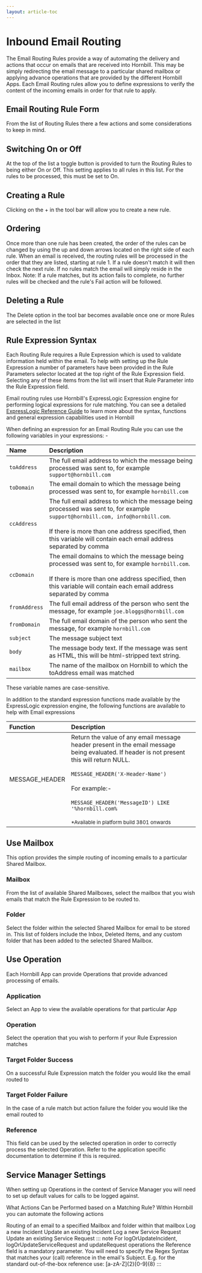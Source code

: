 ```yaml
---
layout: article-toc
---
```


# Inbound Email Routing
The Email Routing Rules provide a way of automating the delivery and actions that occur on emails that are received into Hornbill. This may be simply redirecting the email message to a particular shared mailbox or applying advance operations that are provided by the different Hornbill Apps. Each Email Routing rules allow you to define expressions to verify the content of the incoming emails in order for that rule to apply.

## Email Routing Rule Form
From the list of Routing Rules there a few actions and some considerations to keep in mind.

## Switching On or Off
At the top of the list a toggle button is provided to turn the Routing Rules to being either On or Off. This setting applies to all rules in this list. For the rules to be processed, this must be set to On.

## Creating a Rule
Clicking on the + in the tool bar will allow you to create a new rule.

## Ordering
Once more than one rule has been created, the order of the rules can be changed by using the up and down arrows located on the right side of each rule. When an email is received, the routing rules will be processed in the order that they are listed, starting at rule 1. If a rule doesn't match it will then check the next rule. If no rules match the email will simply reside in the Inbox.
Note: If a rule matches, but its action fails to complete, no further rules will be checked and the rule's Fail action will be followed.

## Deleting a Rule
The Delete option in the tool bar becomes available once one or more Rules are selected in the list

## Rule Expression Syntax
Each Routing Rule requires a Rule Expression which is used to validate information held within the email. To help with setting up the Rule Expression a number of parameters have been provided in the Rule Parameters selector located at the top right of the Rule Expression field. Selecting any of these items from the list will insert that Rule Parameter into the Rule Expression field.

Email routing rules use Hornbill's ExpressLogic Expression engine for performing logical expressions for rule matching. You can see a detailed [ExpressLogic Reference Guide](/esp-fundamentals/reference-guides/express-logic) to learn more about the syntax, functions and general expression capabilities used in Hornbill

When defining an expression for an Email Routing Rule you can use the following variables in your expressions: -

|Name|Description|
|:--|:--|
|`toAddress`|The full email address to which the message being processed was sent to, for example `support@hornbill.com`|
|`toDomain`|The email domain to which the message being processed was sent to, for example `hornbill.com`|
|`ccAddress`|The full email address to which the message being processed was sent to, for example `support@hornbill.com, info@hornbill.com`.  <br><br>If there is more than one address specified, then this variable will contain each email address separated by comma|
|`ccDomain`|The email domains to which the message being processed was sent to, for example `hornbill.com`.  <br><br>If there is more than one address specified, then this variable will contain each email address separated by comma|
|`fromAddress`|The full email address of the person who sent the message, for example `joe.bloggs@hornbill.com`|
|`fromDomain`|The full email domain of the person who sent the message, for example `hornbill.com`|
|`subject`|The message subject text|
|`body`|The message body text. If the message was sent as HTML, this will be html-stripped text string.|
|`mailbox`|The name of the mailbox on Hornbill to which the toAddress email was matched|

These variable names are case-sensitive. 

In addition to the standard expression functions made available by the ExpressLogic expression engine, the following functions are available to help with Email expressions

|Function|Description|
|:--|:--|
|MESSAGE_HEADER|Return the value of any email message header present in the email message being evaluated. If header is not present this will return NULL. <br><br>`MESSAGE_HEADER('X-Header-Name')`<br><br>For example:-<br><br>`MESSAGE_HEADER('MessageID') LIKE '%hornbill.com%`<br><br><small>*Available in platform build 3801 onwards</small>|


## Use Mailbox
This option provides the simple routing of incoming emails to a particular Shared Mailbox.

### Mailbox
From the list of available Shared Mailboxes, select the mailbox that you wish emails that match the Rule Expression to be routed to.

### Folder
Select the folder within the selected Shared Mailbox for email to be stored in. This list of folders include the Inbox, Deleted Items, and any custom folder that has been added to the selected Shared Mailbox.

## Use Operation
Each Hornbill App can provide Operations that provide advanced processing of emails.

### Application
Select an App to view the available operations for that particular App

### Operation
Select the operation that you wish to perform if your Rule Expression matches

### Target Folder Success
On a successful Rule Expression match the folder you would like the email routed to

### Target Folder Failure
In the case of a rule match but action failure the folder you would like the email routed to

### Reference
This field can be used by the selected operation in order to correctly process the selected Operation. Refer to the application specific documentation to determine if this is required.

## Service Manager Settings
When setting up Operations in the context of Service Manager you will need to set up default values for calls to be logged against.


What Actions Can be Performed based on a Matching Rule?
Within Hornbill you can automate the following actions

Routing of an email to a specified Mailbox and folder within that mailbox
Log a new Incident
Update an existing Incident
Log a new Service Request
Update an existing Service Request
::: note
For logOrUpdateIncident, logOrUpdateServiceRequest and updateRequest operations the Reference field is a mandatory parameter. You will need to specify the Regex Syntax that matches your (call) reference in the email's Subject. E.g. for the standard out-of-the-box reference use: [a-zA-Z]{2}[0-9]{8}
:::